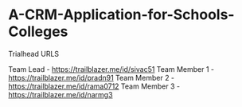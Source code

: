 # A-CRM-Application-for-Schools-Colleges

Trialhead URLS

Team Lead - https://trailblazer.me/id/sivac51
Team Member 1 - https://trailblazer.me/id/pradn91
Team Member 2 - https://trailblazer.me/id/rama0712
Team Member 3 - https://trailblazer.me/id/narmg3
